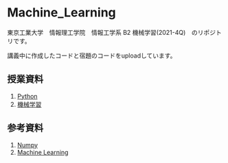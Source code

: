 # Machine_Learning

東京工業大学　情報理工学院　情報工学系 B2 機械学習(2021-4Q)　のリポジトリです。

講義中に作成したコードと宿題のコードをuploadしています。

## 授業資料

1. [Python](https://chokkan.github.io/python/index.html)
2. [機械学習](https://chokkan.github.io/mlnote/index.html)

## 参考資料

1. [Numpy](https://numpy.org/doc/stable/user/tutorials_index.html)
2. [Machine Learning](https://mlcompendium.gitbook.io/machine-and-deep-learning-compendium/)
